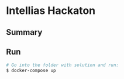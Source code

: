 # Intellias Hackaton

## Summary


## Run

```bash
# Go into the folder with solution and run:
$ docker-compose up
```
